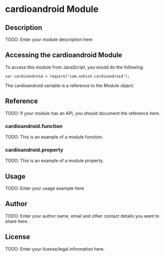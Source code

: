 # cardioandroid Module

## Description

TODO: Enter your module description here

## Accessing the cardioandroid Module

To access this module from JavaScript, you would do the following:

    var cardioandroid = require("com.ashish.cardioandroid");

The cardioandroid variable is a reference to the Module object.

## Reference

TODO: If your module has an API, you should document
the reference here.

### cardioandroid.function

TODO: This is an example of a module function.

### cardioandroid.property

TODO: This is an example of a module property.

## Usage

TODO: Enter your usage example here

## Author

TODO: Enter your author name, email and other contact
details you want to share here.

## License

TODO: Enter your license/legal information here.
